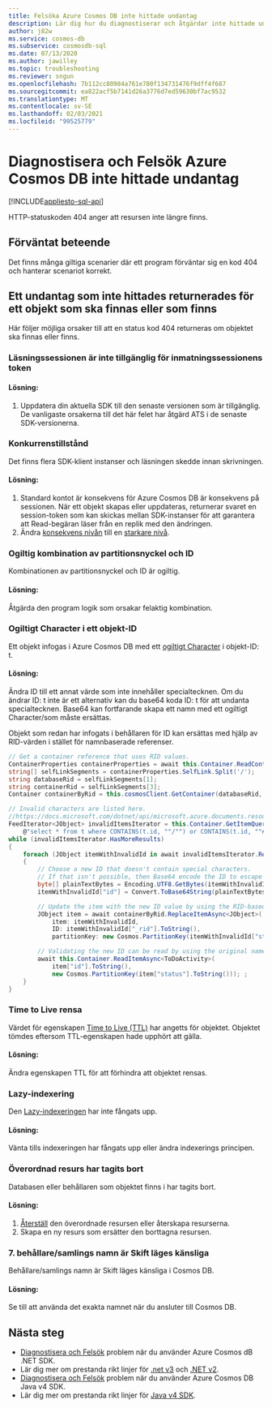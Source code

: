 ```yaml
---
title: Felsöka Azure Cosmos DB inte hittade undantag
description: Lär dig hur du diagnostiserar och åtgärdar inte hittade undantag.
author: j82w
ms.service: cosmos-db
ms.subservice: cosmosdb-sql
ms.date: 07/13/2020
ms.author: jawilley
ms.topic: troubleshooting
ms.reviewer: sngun
ms.openlocfilehash: 7b112cc80984a761e780f134731476f9dff4f687
ms.sourcegitcommit: ea822acf5b7141d26a3776d7ed59630bf7ac9532
ms.translationtype: MT
ms.contentlocale: sv-SE
ms.lasthandoff: 02/03/2021
ms.locfileid: "99525779"
---
```

# <a name="diagnose-and-troubleshoot-azure-cosmos-db-not-found-exceptions"></a>Diagnostisera och Felsök Azure Cosmos DB inte hittade undantag
[!INCLUDE[appliesto-sql-api](includes/appliesto-sql-api.md)]

HTTP-statuskoden 404 anger att resursen inte längre finns.

## <a name="expected-behavior"></a>Förväntat beteende
Det finns många giltiga scenarier där ett program förväntar sig en kod 404 och hanterar scenariot korrekt.

## <a name="a-not-found-exception-was-returned-for-an-item-that-should-exist-or-does-exist"></a>Ett undantag som inte hittades returnerades för ett objekt som ska finnas eller som finns
Här följer möjliga orsaker till att en status kod 404 returneras om objektet ska finnas eller finns.

### <a name="the-read-session-is-not-available-for-the-input-session-token"></a>Läsningssessionen är inte tillgänglig för inmatningssessionens token

#### <a name="solution"></a>Lösning:
1. Uppdatera din aktuella SDK till den senaste versionen som är tillgänglig. De vanligaste orsakerna till det här felet har åtgärd ATS i de senaste SDK-versionerna.

### <a name="race-condition"></a>Konkurrenstillstånd
Det finns flera SDK-klient instanser och läsningen skedde innan skrivningen.

#### <a name="solution"></a>Lösning:
1. Standard kontot är konsekvens för Azure Cosmos DB är konsekvens på sessionen. När ett objekt skapas eller uppdateras, returnerar svaret en session-token som kan skickas mellan SDK-instanser för att garantera att Read-begäran läser från en replik med den ändringen.
1. Ändra [konsekvens nivån](./consistency-levels.md) till en [starkare nivå](./consistency-levels.md).

### <a name="invalid-partition-key-and-id-combination"></a>Ogiltig kombination av partitionsnyckel och ID
Kombinationen av partitionsnyckel och ID är ogiltig.

#### <a name="solution"></a>Lösning:
Åtgärda den program logik som orsakar felaktig kombination. 

### <a name="invalid-character-in-an-item-id"></a>Ogiltigt Character i ett objekt-ID
Ett objekt infogas i Azure Cosmos DB med ett [ogiltigt Character](/dotnet/api/microsoft.azure.documents.resource.id?preserve-view=true&view=azure-dotnet#remarks) i objekt-ID: t.

#### <a name="solution"></a>Lösning:
Ändra ID till ett annat värde som inte innehåller specialtecknen. Om du ändrar ID: t inte är ett alternativ kan du base64 koda ID: t för att undanta specialtecknen. Base64 kan fortfarande skapa ett namn med ett ogiltigt Character/som måste ersättas.

Objekt som redan har infogats i behållaren för ID kan ersättas med hjälp av RID-värden i stället för namnbaserade referenser.
```c#
// Get a container reference that uses RID values.
ContainerProperties containerProperties = await this.Container.ReadContainerAsync();
string[] selfLinkSegments = containerProperties.SelfLink.Split('/');
string databaseRid = selfLinkSegments[1];
string containerRid = selfLinkSegments[3];
Container containerByRid = this.cosmosClient.GetContainer(databaseRid, containerRid);

// Invalid characters are listed here.
//https://docs.microsoft.com/dotnet/api/microsoft.azure.documents.resource.id?view=azure-dotnet&preserve-view=true#remarks
FeedIterator<JObject> invalidItemsIterator = this.Container.GetItemQueryIterator<JObject>(
    @"select * from t where CONTAINS(t.id, ""/"") or CONTAINS(t.id, ""#"") or CONTAINS(t.id, ""?"") or CONTAINS(t.id, ""\\"") ");
while (invalidItemsIterator.HasMoreResults)
{
    foreach (JObject itemWithInvalidId in await invalidItemsIterator.ReadNextAsync())
    {
        // Choose a new ID that doesn't contain special characters.
        // If that isn't possible, then Base64 encode the ID to escape the special characters.
        byte[] plainTextBytes = Encoding.UTF8.GetBytes(itemWithInvalidId["id"].ToString());
        itemWithInvalidId["id"] = Convert.ToBase64String(plainTextBytes).Replace('/', '!');

        // Update the item with the new ID value by using the RID-based container reference.
        JObject item = await containerByRid.ReplaceItemAsync<JObject>(
            item: itemWithInvalidId,
            ID: itemWithInvalidId["_rid"].ToString(),
            partitionKey: new Cosmos.PartitionKey(itemWithInvalidId["status"].ToString()));

        // Validating the new ID can be read by using the original name-based container reference.
        await this.Container.ReadItemAsync<ToDoActivity>(
            item["id"].ToString(),
            new Cosmos.PartitionKey(item["status"].ToString())); ;
    }
}
```

### <a name="time-to-live-purge"></a>Time to Live rensa
Värdet för egenskapen [Time to Live (TTL)](./time-to-live.md) har angetts för objektet. Objektet tömdes eftersom TTL-egenskapen hade upphört att gälla.

#### <a name="solution"></a>Lösning:
Ändra egenskapen TTL för att förhindra att objektet rensas.

### <a name="lazy-indexing"></a>Lazy-indexering
Den [Lazy-indexeringen](index-policy.md#indexing-mode) har inte fångats upp.

#### <a name="solution"></a>Lösning:
Vänta tills indexeringen har fångats upp eller ändra indexerings principen.

### <a name="parent-resource-deleted"></a>Överordnad resurs har tagits bort
Databasen eller behållaren som objektet finns i har tagits bort.

#### <a name="solution"></a>Lösning:
1. [Återställ](./configure-periodic-backup-restore.md#request-restore) den överordnade resursen eller återskapa resurserna.
1. Skapa en ny resurs som ersätter den borttagna resursen.

### <a name="7-containercollection-names-are-case-sensitive"></a>7. behållare/samlings namn är Skift läges känsliga
Behållare/samlings namn är Skift läges känsliga i Cosmos DB.

#### <a name="solution"></a>Lösning:
Se till att använda det exakta namnet när du ansluter till Cosmos DB.

## <a name="next-steps"></a>Nästa steg
* [Diagnostisera och Felsök](troubleshoot-dot-net-sdk.md) problem när du använder Azure Cosmos dB .NET SDK.
* Lär dig mer om prestanda rikt linjer för [.net v3](performance-tips-dotnet-sdk-v3-sql.md) och [.NET v2](performance-tips.md).
* [Diagnostisera och Felsök](troubleshoot-java-sdk-v4-sql.md) problem när du använder Azure Cosmos DB Java v4 SDK.
* Lär dig mer om prestanda rikt linjer för [Java v4 SDK](performance-tips-java-sdk-v4-sql.md).
